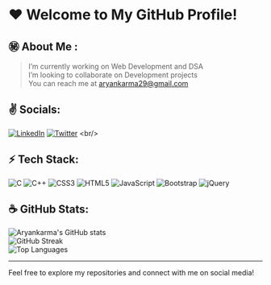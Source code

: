# :heart: **Welcome to My GitHub Profile!**

## :secret: About Me :
> I’m currently working on Web Development and DSA<br>
> I’m looking to collaborate on Development projects<br>
> You can reach me at aryankarma29@gmail.com

## :v: Socials:
[![LinkedIn](https://img.shields.io/badge/LinkedIn-%230077B5.svg?logo=linkedin&logoColor=white)]([https://linkedin.com/in/pragyan-patidar](https://in.linkedin.com/in/aryan-karma-a17a32261)) 
[![Twitter](https://img.shields.io/badge/Twitter-%231DA1F2.svg?logo=Twitter&logoColor=white)](https://twitter.com/@pragyan_patidar](https://twitter.com/KarmaAryan)) 
<br/>



## :zap: Tech Stack:
![C](https://img.shields.io/badge/C-%2300599C.svg?style=flat&logo=c&logoColor=white)
![C++](https://img.shields.io/badge/C++-%2300599C.svg?style=flat&logo=c%2B%2B&logoColor=white) 
![CSS3](https://img.shields.io/badge/CSS3-%231572B6.svg?style=flat&logo=css3&logoColor=white) 
![HTML5](https://img.shields.io/badge/HTML5-%23E34F26.svg?style=flat&logo=html5&logoColor=white) 
![JavaScript](https://img.shields.io/badge/JavaScript-%23323330.svg?style=flat&logo=javascript&logoColor=%23F7DF1E) 
![Bootstrap](https://img.shields.io/badge/Bootstrap-%23563D7C.svg?style=flat&logo=bootstrap&logoColor=white) 
![jQuery](https://img.shields.io/badge/jQuery-%230769AD.svg?style=flat&logo=jquery&logoColor=white)


## :coffee: GitHub Stats:
![Aryankarma's GitHub stats](https://github-readme-stats.vercel.app/api?username=aryankarma&show_icons=true&text_bold=true&theme=transparent&title_color=2160C4&text_color=555&icon_color=2A79F7&border_color=999&border_radius=7.5&) <br/>
![GitHub Streak](https://github-readme-streak-stats.herokuapp.com/?user=aryankarma&show_icons=true&text_bold=true&theme=transparent&title_color=2160C4&text_color=555&icon_color=2A79F7)<br/>
![Top Languages](https://github-readme-stats.vercel.app/api/top-langs/?username=aryankarma&show_icons=true&text_bold=true&theme=transparent&hide_border=false&title_color=2160C4&text_color=555&icon_color=2A79F7&border_color=999&border_radius=7.5)<hr/>

Feel free to explore my repositories and connect with me on social media!

<!--
**Aryankarma/AryanKarma** is a ✨ _special_ ✨ repository because its `README.md` (this file) appears on your GitHub profile.

Here are some ideas to get you started:

- 🔭 I’m currently working on ...
- 🌱 I’m currently learning ...
- 👯 I’m looking to collaborate on ...
- 🤔 I’m looking for help with ...
- 💬 Ask me about ...
- 📫 How to reach me: ...
- 😄 Pronouns: ...
- ⚡ Fun fact: ...
-->
